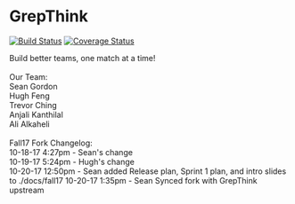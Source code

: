 GrepThink
========

[![Build Status](https://travis-ci.org/grepthink/grepthink.svg?branch=master)](https://travis-ci.org/grepthink/grepthink)
[![Coverage Status](https://coveralls.io/repos/github/grepthink/grepthink/badge.svg?branch=production)](https://coveralls.io/github/grepthink/grepthink?branch=production)

Build better teams, one match at a time!<br /><br />
Our Team:<br />
Sean Gordon<br />
Hugh Feng<br />
Trevor Ching<br />
Anjali Kanthilal<br />
Ali Alkaheli<br />
<br />
Fall17 Fork Changelog:<br />
10-18-17 4:27pm - Sean's change<br />
10-19-17 5:24pm - Hugh's change<br />
10-20-17 12:50pm - Sean added Release plan, Sprint 1 plan, and intro slides to ./docs/fall17
10-20-17 1:35pm - Sean Synced fork with GrepThink upstream
